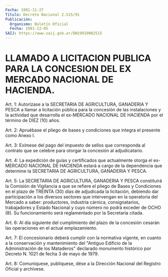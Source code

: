 ```yaml
---
Fecha: 1991-11-27
Título: Decreto Nacional 2.515/91
Publicación:
  Organismo: Boletín Oficial
  Fecha: 1991-12-05
SAIJ: https://www.saij.gob.ar/DN19910002515
---
```

# LLAMADO A LICITACION PUBLICA PARA LA CONCESION DEL EX MERCADO NACIONAL DE HACIENDA.

<a id="1"></a>
Art. 1: Autorízase a la SECRETARIA DE AGRICULTURA, GANADERIA  Y PESCA  a  llamar  a  licitación  pública  para  la concesión de las instalaciones y la actividad que desarrolla el ex-MERCADO  NACIONAL DE HACIENDA por el término de DIEZ (10) años.

<a id="2"></a>
Art. 2: Apruébase el pliego de bases y condiciones que integra el  presente como Anexo I.

<a id="3"></a>
Art. 3: Exímese del pago del impuesto de sellos que corresponda al contrato que se celebre para otorgar la concesión al adjudicatario.

<a id="4"></a>
Art.  4: La expedición de guías y certificados que actualmente otorga el ex-MERCADO  NACIONAL  DE  HACIENDA  estará  a cargo de la dependencia  que determine la SECRETARIA DE AGRICULTURA,  GANADERIA Y PESCA.

<a id="5"></a>
Art.  5:  La  SECRETARIA  DE  AGRICULTURA,  GANADERIA Y PESCA constituirá  la  Comisión  de Vigilancia a que se refiere el pliego de  Bases  y  Condiciones en el  plazo  de  TREINTA  (30)  días  de adjudicada  la  licitación,    debiendo  dar  participación  a  los diversos sectores que intervengan  en  la  operatoria del Mercado a saber: productores, industria cárnica, consignatarios, trabajadores y Estado Nacional y cuyo número  no  podrá  exceder de OCHO  (8).  Su  funcionamiento  será reglamentado por la Secretaría citada.

<a id="6"></a>
Art.  6:  Al  día  siguiente  del cumplimiento del plazo de la concesión  cesarán  las  operaciones en  el  actual  emplazamiento.

<a id="7"></a>
Art.  7:  El  concesionario  deberá  cumplir  con la normativa vigente,  en cuanto a la conservación y mantenimiento  del "Antiguo Edificio    de   la  Administración  de  los  Mataderos"  declarado monumento histórico  por  Decreto  N.  1021  de  fecha 3 de mayo de 1979.

<a id="8"></a>
Art.  8: Comuníquese, publíquese, dése a la Dirección Nacional del Registro Oficial y archívese.